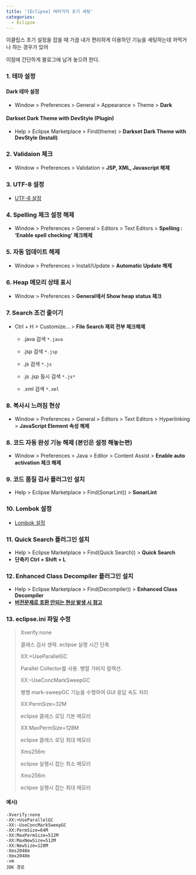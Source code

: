 ```yaml
---
title: '[Eclipse] 여러가지 초기 세팅'
categories:
  - Eclipse
---
```


이클립스 초기 설정을 잡을 때 가끔 내가 편리하게 이용하던 기능을 세팅하는데 까먹거나 하는 경우가 있어

이참에 간단하게 블로그에 남겨 놓으려 한다.

### 1. 테마 설정

#### Dark 테마 설정

- Window > Preferences > General > Appearance > Theme > **Dark**

#### Darkset Dark Theme with DevStyle (Plugin)

- Help > Eclipse Marketplace > Find(theme) > **Darkset Dark Theme with DevStyle (Install)**

### 2. Validaion 체크

- Window > Preferences > Validation > **JSP, XML, Javascript 해제**

### 3. UTF-8 설정

- [UTF-8 설정](https://gangzzang.tistory.com/entry/%EC%9D%B4%ED%81%B4%EB%A6%BD%EC%8A%A4-%EA%B0%9C%EB%B0%9C%ED%99%98%EA%B2%BD-UTF8-%EC%9D%B8%EC%BD%94%EB%94%A9-%EC%84%A4%EC%A0%95)

### 4. Spelling 체크 설정 해제

- Window > Preferences > General > Editors > Text Editors > **Spelling : ‘Enable spell checking’ 체크해제**

### 5. 자동 업데이트 해제

- Window > Preferences > Install/Update > **Automatic Update 해제**

### 6. Heap 메모리 상태 표시

- Window > Preferences > **General에서 Show heap status 체크**

### 7. Search 조건 줄이기

- Ctrl + H > Customize... > **File Search 제외 전부 체크해제**

  - .java 검색 `*.java`

  - .jsp 검색 `*.jsp`

  - .js 검색 `*.js`

  - .js .jsp 동시 검색 `*.js*`

  - .xml 검색 `*.xml`

### 8. 복사시 느려짐 현상

- Window > Preferences > General > Editors > Text Editors > Hyperlinking > **JavaScript Element 속성 해제**

### 8. 코드 자동 완성 기능 해제 (본인은 설정 해놓는편)

- Window > Preferences > Java > Editor > Content Assist > **Enable auto activation 체크 해제**

### 9. 코드 품질 검사 플러그인 설치

- Help > Eclipse Marketplace > Find(SonarLint)) > **SonarLint**

### 10. Lombok 설정

- [Lombok 설정](https://velog.io/@yoop/Eclipse%EC%97%90-Lombok-%EC%84%A4%EC%B9%98%ED%95%98%EA%B8%B0)

### 11. Quick Search 플러그인 설치

- Help > Eclipse Marketplace > Find(Quick Search)) > **Quick Search**
- **단축키 Ctrl + Shift + L**

### 12. Enhanced Class Decompiler 플러그인 설치

- Help > Eclipse Marketplace > Find(Decompiler)) > **Enhanced Class Decompiler**
- [**버전문제로 호환 안되는 현상 발생 시 참고**](https://dololak.tistory.com/697)

### 13. eclipse.ini 파일 수정

> Xverify:none
>
> 클래스 검사 생략. eclipse 실행 시간 단축
>
> XX:+UseParallelGC
>
> Parallel Collector를 사용. 병렬 가비지 컬렉션.
>
> XX:-UseConcMarkSweepGC
>
> 병행 mark-sweepGC 기능을 수행하여 GUI 응답 속도 처리
>
> XX:PermSize=32M
>
> eclipse 클래스 로딩 기본 메모리
>
> XX:MaxPermSize=128M
>
> eclipse 클래스 로딩 최대 메모리
>
> Xms256m
>
> eclipse 실행시 잡는 최소 메모리
>
> Xmx256m
>
> eclipse 실행시 잡는 최대 메모리

#### 예시)

```
-Xverify:none
-XX:+UseParallelGC
-XX:-UseConcMarkSweepGC
-XX:PermSize=64M
-XX:MaxPermSize=512M
-XX:MaxNewSize=512M
-XX:NewSize=128M
-Xms2048m
-Xmx2048m
-vm
JDK 경로
```
